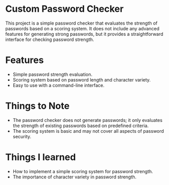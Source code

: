 # Custom Password Checker   
This project is a simple password checker that evaluates the strength of passwords based on a scoring system. It does not include any advanced features for generating strong passwords, but it provides a straightforward interface for checking password strength.

# Features
- Simple password strength evaluation.
- Scoring system based on password length and character variety.
- Easy to use with a command-line interface.

# Things to Note
- The password checker does not generate passwords; it only evaluates the strength of existing passwords based on predefined criteria.
- The scoring system is basic and may not cover all aspects of password security.

# Things I learned
- How to implement a simple scoring system for password strength.
- The importance of character variety in password strength.


